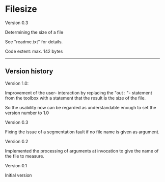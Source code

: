 # Filesize
Version 0.3

Determining the size of a file

See "readme.txt" for details.

Code extent: max. 142 bytes


---------------

Version history
---------------

Version 1.0:

Improvement of the user- interaction by replacing the "out : "- statement
from the toolbox with a statement that the result is the size of the file.

So the usability now can be regarded as understandable enough to set the
version number to 1.0


Version 0.3

Fixing the issue of a segmentation fault if no file name is given as argument.


Version 0.2

Implemented the processing of arguments at invocation to give the name of the file to measure.


Version 0.1

Initial version
